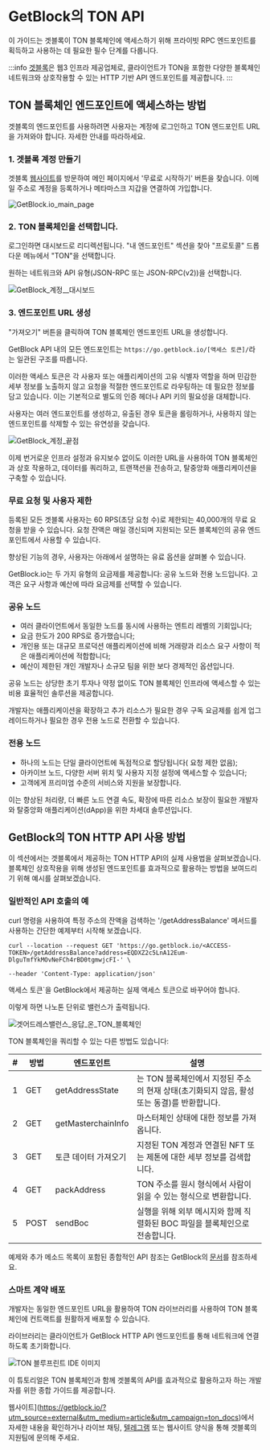 # GetBlock의 TON API

이 가이드는 겟블록이 TON 블록체인에 액세스하기 위해 프라이빗 RPC 엔드포인트를 획득하고 사용하는 데 필요한 필수 단계를 다룹니다.

:::info
[겟블록](https://getblock.io/)은 웹3 인프라 제공업체로, 클라이언트가 TON을 포함한 다양한 블록체인 네트워크와 상호작용할 수 있는 HTTP 기반 API 엔드포인트를 제공합니다.
:::

## TON 블록체인 엔드포인트에 액세스하는 방법

겟블록의 엔드포인트를 사용하려면 사용자는 계정에 로그인하고 TON 엔드포인트 URL을 가져와야 합니다. 자세한 안내를 따라하세요.

### 1. 겟블록 계정 만들기

겟블록 [웹사이트](https://getblock.io/?utm_source=external\&utm_medium=article\&utm_campaign=ton_docs)를 방문하여 메인 페이지에서 '무료로 시작하기' 버튼을 찾습니다. 이메일 주소로 계정을 등록하거나 메타마스크 지갑을 연결하여 가입합니다.

![GetBlock.io\_main\_page](/img/docs/getblock-img/unnamed-2.png?=RAW)

### 2. TON 블록체인을 선택합니다.

로그인하면 대시보드로 리디렉션됩니다. "내 엔드포인트" 섹션을 찾아 "프로토콜" 드롭다운 메뉴에서 "TON"을 선택합니다.

원하는 네트워크와 API 유형(JSON-RPC 또는 JSON-RPC(v2))을 선택합니다.

![GetBlock\_계정\_\_대시보드](/img/docs/getblock-img/unnamed-4.png)

### 3. 엔드포인트 URL 생성

"가져오기" 버튼을 클릭하여 TON 블록체인 엔드포인트 URL을 생성합니다.

GetBlock API 내의 모든 엔드포인트는 `https://go.getblock.io/[액세스 토큰]/`라는 일관된 구조를 따릅니다.

이러한 액세스 토큰은 각 사용자 또는 애플리케이션의 고유 식별자 역할을 하며 민감한 세부 정보를 노출하지 않고 요청을 적절한 엔드포인트로 라우팅하는 데 필요한 정보를 담고 있습니다. 이는 기본적으로 별도의 인증 헤더나 API 키의 필요성을 대체합니다.

사용자는 여러 엔드포인트를 생성하고, 유출된 경우 토큰을 롤링하거나, 사용하지 않는 엔드포인트를 삭제할 수 있는 유연성을 갖습니다.

![GetBlock\_계정\_끝점](/img/docs/getblock-img/unnamed-3.png)

이제 번거로운 인프라 설정과 유지보수 없이도 이러한 URL을 사용하여 TON 블록체인과 상호 작용하고, 데이터를 쿼리하고, 트랜잭션을 전송하고, 탈중앙화 애플리케이션을 구축할 수 있습니다.

### 무료 요청 및 사용자 제한

등록된 모든 겟블록 사용자는 60 RPS(초당 요청 수)로 제한되는 40,000개의 무료 요청을 받을 수 있습니다. 요청 잔액은 매일 갱신되며 지원되는 모든 블록체인의 공유 엔드포인트에서 사용할 수 있습니다.

향상된 기능의 경우, 사용자는 아래에서 설명하는 유료 옵션을 살펴볼 수 있습니다.

GetBlock.io는 두 가지 유형의 요금제를 제공합니다: 공유 노드와 전용 노드입니다. 고객은 요구 사항과 예산에 따라 요금제를 선택할 수 있습니다.

### 공유 노드

- 여러 클라이언트에서 동일한 노드를 동시에 사용하는 엔트리 레벨의 기회입니다;
- 요금 한도가 200 RPS로 증가했습니다;
- 개인용 또는 대규모 프로덕션 애플리케이션에 비해 거래량과 리소스 요구 사항이 적은 애플리케이션에 적합합니다;
- 예산이 제한된 개인 개발자나 소규모 팀을 위한 보다 경제적인 옵션입니다.

공유 노드는 상당한 초기 투자나 약정 없이도 TON 블록체인 인프라에 액세스할 수 있는 비용 효율적인 솔루션을 제공합니다.

개발자는 애플리케이션을 확장하고 추가 리소스가 필요한 경우 구독 요금제를 쉽게 업그레이드하거나 필요한 경우 전용 노드로 전환할 수 있습니다.

### 전용 노드

- 하나의 노드는 단일 클라이언트에 독점적으로 할당됩니다(
  요청 제한 없음);
- 아카이브 노드, 다양한 서버 위치 및 사용자 지정 설정에 액세스할 수 있습니다;
- 고객에게 프리미엄 수준의 서비스와 지원을 보장합니다.

이는 향상된 처리량, 더 빠른 노드 연결 속도, 확장에 따른 리소스 보장이 필요한 개발자와 탈중앙화 애플리케이션(dApp)을 위한 차세대 솔루션입니다.

## GetBlock의 TON HTTP API 사용 방법

이 섹션에서는 겟블록에서 제공하는 TON HTTP API의 실제 사용법을 살펴보겠습니다. 블록체인 상호작용을 위해 생성된 엔드포인트를 효과적으로 활용하는 방법을 보여드리기 위해 예시를 살펴보겠습니다.

### 일반적인 API 호출의 예

curl 명령을 사용하여 특정 주소의 잔액을 검색하는 '/getAddressBalance' 메서드를 사용하는 간단한 예제부터 시작해 보겠습니다.

```
curl --location --request GET 'https://go.getblock.io/<ACCESS-TOKEN>/getAddressBalance?address=EQDXZ2c5LnA12Eum-DlguTmfYkMOvNeFCh4rBD0tgmwjcFI-' \

--header 'Content-Type: application/json'
```

액세스 토큰\`을 GetBlock에서 제공하는 실제 액세스 토큰으로 바꾸어야 합니다.

이렇게 하면 나노톤 단위로 밸런스가 출력됩니다.

![겟어드레스밸런스\_응답\_온\_TON\_블록체인](/img/docs/getblock-img/unnamed-2.png)

TON 블록체인을 쿼리할 수 있는 다른 방법도 있습니다:

| # | 방법   | 엔드포인트              | 설명                                                                                        |
| - | ---- | ------------------ | ----------------------------------------------------------------------------------------- |
| 1 | GET  | getAddressState    | 는 TON 블록체인에서 지정된 주소의 현재 상태(초기화되지 않음, 활성 또는 동결)를 반환합니다. |
| 2 | GET  | getMasterchainInfo | 마스터체인 상태에 대한 정보를 가져옵니다.                                                   |
| 3 | GET  | 토큰 데이터 가져오기        | 지정된 TON 계정과 연결된 NFT 또는 제톤에 대한 세부 정보를 검색합니다.                               |
| 4 | GET  | packAddress        | TON 주소를 원시 형식에서 사람이 읽을 수 있는 형식으로 변환합니다.                                   |
| 5 | POST | sendBoc            | 실행을 위해 외부 메시지와 함께 직렬화된 BOC 파일을 블록체인으로 전송합니다.                              |

예제와 추가 메소드 목록이 포함된 종합적인 API 참조는 GetBlock의 [문서](https://getblock.io/docs/ton/json-rpc/ton_jsonrpc/)를 참조하세요.

### 스마트 계약 배포

개발자는 동일한 엔드포인트 URL을 활용하여 TON 라이브러리를 사용하여 TON 블록체인에 컨트랙트를 원활하게 배포할 수 있습니다.

라이브러리는 클라이언트가 GetBlock HTTP API 엔드포인트를 통해 네트워크에 연결하도록 초기화합니다.

![TON 블루프린트 IDE 이미지](/img/docs/getblock-img/unnamed-6.png)

이 튜토리얼은 TON 블록체인과 함께 겟블록의 API를 효과적으로 활용하고자 하는 개발자를 위한 종합 가이드를 제공합니다.

웹사이트](https://getblock.io/?utm_source=external&utm_medium=article&utm_campaign=ton_docs)에서 자세한 내용을 확인하거나 라이브 채팅, [텔레그램](https://t.me/GetBlock_Support_Bot) 또는 웹사이트 양식을 통해 겟블록의 지원팀에 문의해 주세요.
